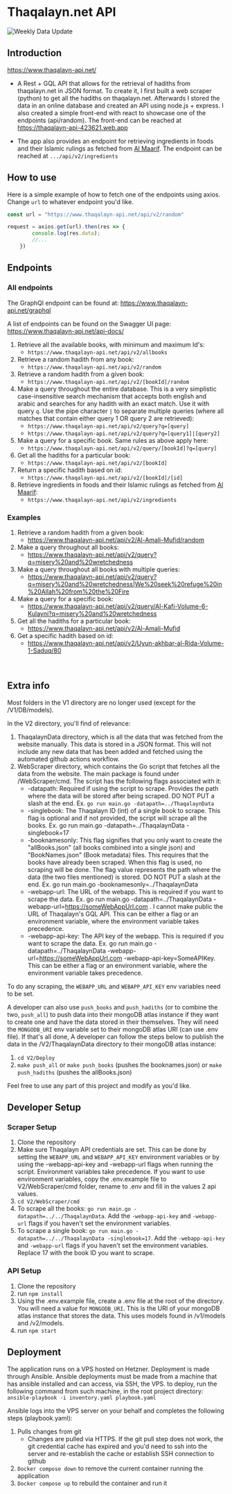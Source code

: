 # Thaqalayn.net API 

![Weekly Data Update](https://github.com/mohammedarab1/ThaqalaynAPI/actions/workflows/main.yml/badge.svg)

## Introduction

https://www.thaqalayn-api.net/

- A Rest + GQL API that allows for the retrieval of hadiths from thaqalayn.net in JSON format. To create it, I first built a web scraper (python) to get all the hadiths on thaqalayn.net. Afterwards I stored the data in an online database and created an API using node.js + express. I also created a simple front-end with react to showcase one of the endpoints (api/random). The front-end can be reached at https://thaqalayn-api-423621.web.app <br>

- The app also provides an endpoint for retrieving ingredients in foods and their Islamic rulings as fetched from [Al Maarif](https://al-m.ca/halalguide/). The endpoint can be reached at `.../api/v2/ingredients` 


## How to use
Here is a simple example of how to fetch one of the endpoints using axios. Change ``url`` to whatever endpoint you'd like.<br>
```javascript
const url = "https://www.thaqalayn-api.net/api/v2/random"

request = axios.get(url).then(res => {
        console.log(res.data);
        //...
    })
```

## Endpoints
### All endpoints

The GraphQl endpoint can be found at: https://www.thaqalayn-api.net/graphql

A list of endpoints can be found on the Swagger UI page: https://www.thaqalayn-api.net/api-docs/

1. Retrieve all the available books, with minimum and maximum Id's:
    - `` https://www.thaqalayn-api.net/api/v2/allbooks `` 
2. Retrieve a random hadith from any book:
    - `` https://www.thaqalayn-api.net/api/v2/random `` 
3. Retrieve a random hadith from a given book: 
    - `` https://www.thaqalayn-api.net/api/v2/[bookId]/random `` 
4. Make a query throughout the entire database. This is a very simplistic case-insensitive search mechanism that accepts both english and arabic and searches for any hadith with an exact match. Use it with query `q`. Use the pipe character `|` to separate multiple queries (where all matches that contain either query 1 OR query 2 are retrieved):
    - `` https://www.thaqalayn-api.net/api/v2/query?q=[query] `` 
    - `` https://www.thaqalayn-api.net/api/v2/query?q=[query1]|[query2] `` 
5. Make a query for a specific book. Same rules as above apply here:
    - `` https://www.thaqalayn-api.net/api/v2/query/[bookId]?q=[query] `` 
6. Get all the hadiths for a particular book:
    - `` https://www.thaqalayn-api.net/api/v2/[bookId] `` 
7. Return a specific hadith based on id:
    - `` https://www.thaqalayn-api.net/api/v2/[bookId]/[id] `` 
8. Retrieve ingredients in foods and their Islamic rulings as fetched from [Al Maarif](https://al-m.ca/halalguide/):
    - `` https://www.thaqalayn-api.net/api/v2/ingredients ``

### Examples
1. Retrieve a random hadith from a given book: 
    - https://www.thaqalayn-api.net/api/v2/Al-Amali-Mufid/random
2. Make a query throughout all books:
    - https://www.thaqalayn-api.net/api/v2/query?q=misery%20and%20wretchedness
2. Make a query throughout all books with multiple queries:
    - https://www.thaqalayn-api.net/api/v2/query?q=misery%20and%20wretchedness|We%20seek%20refuge%20in%20Allah%20from%20the%20Fire
3. Make a query for a specific book:
    - https://www.thaqalayn-api.net/api/v2/query/Al-Kafi-Volume-6-Kulayni?q=misery%20and%20wretchedness
4. Get all the hadiths for a particular book:
    - https://www.thaqalayn-api.net/api/v2/Al-Amali-Mufid
5. Get a specific hadith based on id:
    - https://www.thaqalayn-api.net/api/v2/Uyun-akhbar-al-Rida-Volume-1-Saduq/80

<br>


## Extra info
Most folders in the V1 directory are no longer used (except for the /V1/DB/models).

In the V2 directory, you'll find of relevance:
1. ThaqalaynData directory, which is all the data that was fetched from the website manually. This data is stored in a JSON format. This will not include any new data that has been added and fetched using the automated github actions workflow.
2. WebScraper directory, which contains the Go script that fetches all the data from the website. The main package is found under /WebScraper/cmd. The script has the following flags associated with it:
    - -datapath: Required if using the script to scrape. Provides the path where the data will be stored after being scraped. DO NOT PUT a slash at the end. Ex. `go run main.go -datapath=../ThaqalaynData`
    - -singlebook: The Thaqalayn ID (int) of a single book to scrape. This flag is optional and if not provided, the script will scrape all the books. Ex. go run main.go -datapath=../ThaqalaynData -singlebook=17
    - -booknamesonly: This flag signifies that you only want to create the "allBooks.json" (all books combined into a single json) and "BookNames.json" (Book metadata) files. This requires that the books have already been scraped. When this flag is used, no scraping will be done. The flag value represents the path where the data (the two files mentioned) is stored. DO NOT PUT a slash at the end. Ex. go run main.go -booknamesonly=../ThaqalaynData
    - -webapp-url: The URL of the webapp. This is required if you want to scrape the data. Ex. go run main.go -datapath=../ThaqalaynData -webapp-url=https://someWebAppUrl.com . I cannot make public the URL of Thaqalayn's GQL API. This can be either a flag or an environment variable, where the environment variable takes precedence.
    - -webapp-api-key: The API key of the webapp. This is required if you want to scrape the data. Ex. go run main.go -datapath=../ThaqalaynData -webapp-url=https://someWebAppUrl.com -webapp-api-key=SomeAPIKey. This can be either a flag or an environment variable, where the environment variable takes precedence.

To do any scraping, the `WEBAPP_URL` and `WEBAPP_API_KEY` env variables need to be set.

A developer can also use `push_books` and `push_hadiths` (or to combine the two, `push_all`) to push data into their mongoDB atlas instance if they want to create one and have the data stored in their themselves. They will need the `MONGODB_URI` env variable set to their mongoDB atlas URI (can use .env file). If that's all done, A developer can follow the steps below to publish the data in the /V2/ThaqalaynData directory to their mongoDB atlas instance:
1. `cd V2/Deploy`
2. `make push_all` or `make push_books` (pushes the booknames.json) or `make push_hadiths` (pushes the allBooks.json)


Feel free to use any part of this project and modify as you'd like.


## Developer Setup

### Scraper Setup
1. Clone the repository
2. Make sure Thaqalayn API credentials are set. This can be done by setting the `WEBAPP_URL` and `WEBAPP_API_KEY` environment variables or by using the -webapp-api-key and -webapp-url flags when running the script. Environment variables take precedence. If you want to use environment variables, copy the .env.example file to V2/WebScraper/cmd folder, rename to .env and fill in the values 2 api values.
3. `cd V2/WebScraper/cmd`
4. To scrape all the books: `go run main.go -datapath=../../ThaqalaynData`. Add the `-webapp-api-key` and `-webapp-url` flags if you haven't set the environment variables.
5. To scrape a single book: `go run main.go -datapath=../../ThaqalaynData -singlebook=17`. Add the `-webapp-api-key` and `-webapp-url` flags if you haven't set the environment variables. Replace 17 with the book ID you want to scrape.

### API Setup
1. Clone the repository
2. run `npm install`
3. Using the .env.example file, create a .env file at the root of the directory. You will need a value for `MONGODB_URI`. This is the URI of your mongoDB atlas instance that stores the data. This uses models found in /v1/models and /v2/models.
4. run `npm start`

## Deployment

The application runs on a VPS hosted on Hetzner. Deployment is made through Ansible. Ansible deployments must be made from a machine that has ansible installed and can access, via SSH, the VPS. to deploy, run the following command from such machine, in the root project directory: `ansible-playbook -i inventory.yaml playbook.yaml`

Ansible logs into the VPS server on your behalf and completes the following steps (playbook.yaml):
1. Pulls changes from git
    - Changes are pulled via HTTPS. If the git pull step does not work, the git credential cache has expired and you'd need to ssh into the server and re-establish the cache or establish SSH connection to github
2. `Docker compose down` to remove the current container running the application
3. `Docker compose up` to rebuild the container and run it